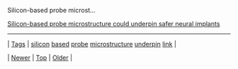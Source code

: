 <!--
title: Silicon-based probe microstructure could underpin safer neural implants
date: 2020-06-28T15:27:00.279Z
tags: silicon, based, probe, microstructure, underpin, link
-->


Silicon-based probe microst...

[Silicon-based probe microstructure could underpin safer neural implants](http://futurescope.co/post/81273183787/silicon-based-probe-microstructure-could-underpin-safer)

<!--BOTTOM-POST-NAVIGATION-->
---

| [Tags](tags.md) | [silicon](tag-silicon.md) [based](tag-based.md) [probe](tag-probe.md) [microstructure](tag-microstructure.md) [underpin](tag-underpin.md) [link](tag-link.md) |

| [Newer](81275794832.md) | [Top](index.md) | [Older](81276249083.md) |